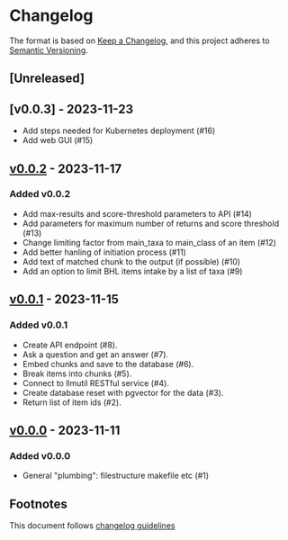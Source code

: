 # Changelog

The format is based on [Keep a Changelog](https://keepachangelog.com/en/1.0.0/),
and this project adheres to [Semantic Versioning](https://semver.org/spec/v2.0.0.html).

## [Unreleased]

## [v0.0.3] - 2023-11-23

- Add steps needed for Kubernetes deployment (#16)
- Add web GUI (#15)

## [v0.0.2] - 2023-11-17

### Added v0.0.2

- Add max-results and score-threshold parameters to API (#14)
- Add parameters for maximum number of returns and score threshold (#13)
- Change limiting factor from main_taxa to main_class of an item (#12)
- Add better hanling of initiation process (#11)
- Add text of matched chunk to the output (if possible) (#10)
- Add an option to limit BHL items intake by a list of taxa (#9)

## [v0.0.1] - 2023-11-15

### Added v0.0.1

- Create API endpoint (#8).
- Ask a question and get an answer (#7).
- Embed chunks and save to the database (#6).
- Break items into chunks (#5).
- Connect to llmutil RESTful service (#4).
- Create database reset with pgvector for the data (#3).
- Return list of item ids (#2).


## [v0.0.0] - 2023-11-11

### Added v0.0.0

- General "plumbing": filestructure makefile etc (#1)

## Footnotes

This document follows [changelog guidelines]

[v0.0.2]: https://github.com/gnames/bhlquest/compare/v0.0.1...v0.0.2
[v0.0.1]: https://github.com/gnames/bhlquest/compare/v0.0.0...v0.0.1
[v0.0.0]: https://github.com/gnames/bhlquest/tree/v0.0.0

[#20]: https://codeberg.org/dimus/madcow/issues/20
[#19]: https://codeberg.org/dimus/madcow/issues/19
[#18]: https://codeberg.org/dimus/madcow/issues/18
[#17]: https://codeberg.org/dimus/madcow/issues/17
[#16]: https://codeberg.org/dimus/madcow/issues/16
[#15]: https://codeberg.org/dimus/madcow/issues/15
[#14]: https://codeberg.org/dimus/madcow/issues/14
[#13]: https://codeberg.org/dimus/madcow/issues/13
[#12]: https://codeberg.org/dimus/madcow/issues/12
[#11]: https://codeberg.org/dimus/madcow/issues/11
[#10]: https://codeberg.org/dimus/madcow/issues/10
[#9]: https://codeberg.org/dimus/madcow/issues/9
[#8]: https://codeberg.org/dimus/madcow/issues/8
[#7]: https://codeberg.org/dimus/madcow/issues/7
[#6]: https://codeberg.org/dimus/madcow/issues/6
[#5]: https://codeberg.org/dimus/madcow/issues/5
[#4]: https://codeberg.org/dimus/madcow/issues/4
[#3]: https://codeberg.org/dimus/madcow/issues/3
[#2]: https://codeberg.org/dimus/madcow/issues/2
[#1]: https://codeberg.org/dimus/madcow/issues/1

[changelog guidelines]: https://keepachangelog.com/en/1.0.0/
